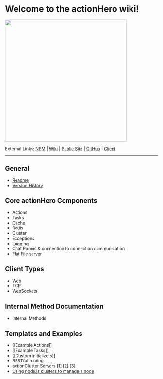 # Welcome to the actionHero wiki!

<img src="https://raw.github.com/evantahler/actionHero/master/public/logo/actionHero.png" height="400"/>

External Links: [NPM](https://npmjs.org/package/actionHero) | [Wiki](https://github.com/evantahler/actionHero/wiki) | [Public Site](http://www.actionherojs.com) | [GitHub](https://github.com/evantahler/actionHero) | [Client](https://github.com/evantahler/actionhero_client)

---

## General
- [Readme](https://github.com/evantahler/actionHero/blob/master/readme.md)
- [Version History](https://github.com/evantahler/actionHero/blob/master/versions.md)


## Core actionHero Components
- Actions
- Tasks
- Cache
- Redis
- Cluster
- Exceptions
- Logging
- Chat Rooms & connection to connection communication
- Flat File server

## Client Types
- Web
- TCP
- WebSockets

## Internal Method Documentation
- Internal Methods

## Templates and Examples
- [[Example Actions]]
- [[Example Tasks]]
- [[Custom Initializers]]
- RESTful routing
- actionCluster Servers [[1](https://github.com/evantahler/actionHero/blob/master/examples/servers/actionHero_cluster_peer_1.js)] [[2](https://github.com/evantahler/actionHero/blob/master/examples/servers/actionHero_cluster_peer_2.js)] [[3](https://github.com/evantahler/actionHero/blob/master/examples/servers/actionHero_cluster_peer_3.js)]
- [Using node.js clusters to manage a node](https://github.com/evantahler/actionHero/blob/master/scripts/actionHeroCluster)